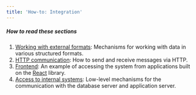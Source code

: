 ```yaml
---
title: 'How-to: Integration'
---
```


##### How to read these sections

1.  [Working with external formats](How-to_Working_with_external_formats.md): Mechanisms for working with data in various structured formats.
2.  [HTTP communication](How-to_Interaction_via_HTTP_protocol.md): How to send and receive messages via HTTP.
3.  [Frontend](How-to_Frontend.md): An example of accessing the system from applications built on the [React](https://reactjs.org/) library.
4.  [Access to internal systems](How-to_Access_to_internal_systems.md): Low-level mechanisms for the communication with the database server and application server.

  

  
